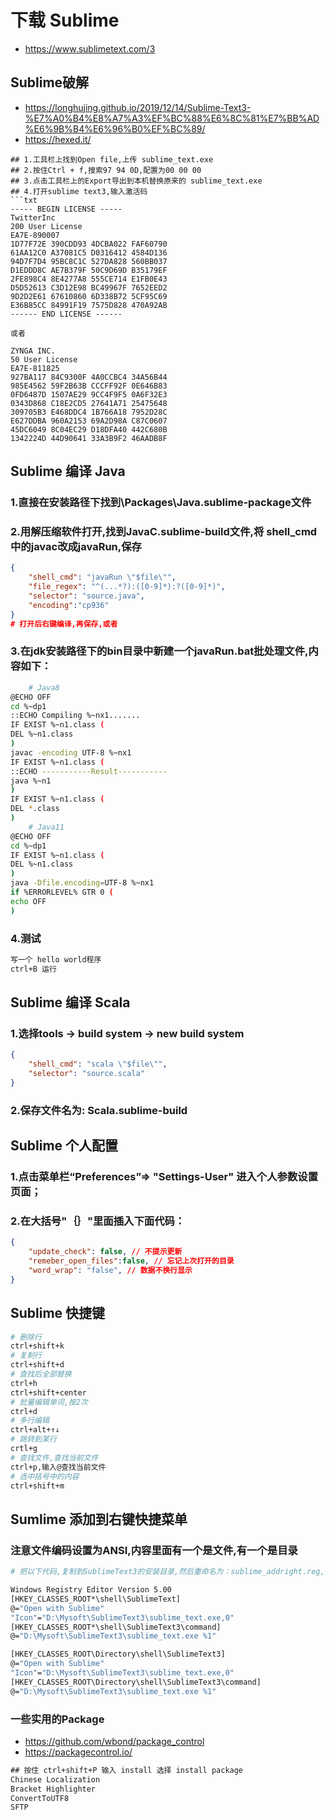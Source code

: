 # 下载 Sublime
- https://www.sublimetext.com/3

## Sublime破解
- https://longhujing.github.io/2019/12/14/Sublime-Text3-%E7%A0%B4%E8%A7%A3%EF%BC%88%E6%8C%81%E7%BB%AD%E6%9B%B4%E6%96%B0%EF%BC%89/
- https://hexed.it/
```
## 1.工具栏上找到Open file,上传 sublime_text.exe
## 2.按住Ctrl + f,搜索97 94 0D,配置为00 00 00
## 3.点击工具栏上的Export导出到本机替换原来的 sublime_text.exe
## 4.打开sublime text3,输入激活码
```txt
----- BEGIN LICENSE -----
TwitterInc
200 User License
EA7E-890007
1D77F72E 390CDD93 4DCBA022 FAF60790
61AA12C0 A37081C5 D0316412 4584D136
94D7F7D4 95BC8C1C 527DA828 560BB037
D1EDDD8C AE7B379F 50C9D69D B35179EF
2FE898C4 8E4277A8 555CE714 E1FB0E43
D5D52613 C3D12E98 BC49967F 7652EED2
9D2D2E61 67610860 6D338B72 5CF95C69
E36B85CC 84991F19 7575D828 470A92AB
------ END LICENSE ------

或者

ZYNGA INC.
50 User License
EA7E-811825
927BA117 84C9300F 4A0CCBC4 34A56B44
985E4562 59F2B63B CCCFF92F 0E646B83
0FD6487D 1507AE29 9CC4F9F5 0A6F32E3
0343D868 C18E2CD5 27641A71 25475648
309705B3 E468DDC4 1B766A18 7952D28C
E627DDBA 960A2153 69A2D98A C87C0607
45DC6049 8C04EC29 D18DFA40 442C680B
1342224D 44D90641 33A3B9F2 46AADB8F
```

## Sublime 编译 Java
### 1.直接在安装路径下找到\Packages\Java.sublime-package文件
### 2.用解压缩软件打开,找到JavaC.sublime-build文件,将 shell_cmd 中的javac改成javaRun,保存
```json
{
	"shell_cmd": "javaRun \"$file\"",
	"file_regex": "^(...*?):([0-9]*):?([0-9]*)",
	"selector": "source.java",
    "encoding":"cp936"
}
# 打开后右键编译,再保存,或者
```
### 3.在jdk安装路径下的bin目录中新建一个javaRun.bat批处理文件,内容如下：
```sh
	# Java8
@ECHO OFF
cd %~dp1
::ECHO Compiling %~nx1.......
IF EXIST %~n1.class (
DEL %~n1.class
)
javac -encoding UTF-8 %~nx1
IF EXIST %~n1.class (
::ECHO -----------Result-----------
java %~n1
)
IF EXIST %~n1.class (
DEL *.class
)
	# Java11
@ECHO OFF
cd %~dp1
IF EXIST %~n1.class (
DEL %~n1.class
)
java -Dfile.encoding=UTF-8 %~nx1 
if %ERRORLEVEL% GTR 0 (
echo OFF
)
```
### 4.测试
```txt
写一个 hello world程序
ctrl+B 运行
```

## Sublime 编译 Scala
### 1.选择tools -> build system -> new build system
```json
{
	"shell_cmd": "scala \"$file\"",
	"selector": "source.scala"
}
```
### 2.保存文件名为: Scala.sublime-build

## Sublime 个人配置
### 1.点击菜单栏“Preferences”=> "Settings-User" 进入个人参数设置页面；
### 2.在大括号"｛｝"里面插入下面代码：
```json
{
	"update_check": false, // 不提示更新
	"remeber_open_files":false, // 忘记上次打开的目录
	"word_wrap": "false", // 数据不换行显示
}
```

## Sublime 快捷键
```sh
# 删除行
ctrl+shift+k
# 复制行
ctrl+shift+d
# 查找后全部替换
ctrl+h
ctrl+shift+center
# 批量编辑单词,按2次
ctrl+d
# 多行编辑
ctrl+alt+↑↓
# 跳转到某行
crtl+g
# 查找文件,查找当前文件
ctrl+p,输入@查找当前文件
# 选中括号中的内容
ctrl+shift+m
```

## Sumlime 添加到右键快捷菜单
### 注意文件编码设置为ANSI,内容里面有一个是文件,有一个是目录
```sh
# 把以下代码,复制到SublimeText3的安装目录,然后重命名为：sublime_addright.reg,然后双击就可以了

Windows Registry Editor Version 5.00
[HKEY_CLASSES_ROOT*\shell\SublimeText]
@="Open with Sublime"
"Icon"="D:\Mysoft\SublimeText3\sublime_text.exe,0"
[HKEY_CLASSES_ROOT*\shell\SublimeText3\command]
@="D:\Mysoft\SublimeText3\sublime_text.exe %1"

[HKEY_CLASSES_ROOT\Directory\shell\SublimeText3]
@="Open with Sublime"
"Icon"="D:\Mysoft\SublimeText3\sublime_text.exe,0"
[HKEY_CLASSES_ROOT\Directory\shell\SublimeText3\command]
@="D:\Mysoft\SublimeText3\sublime_text.exe %1"
```

### 一些实用的Package
- https://github.com/wbond/package_control
- https://packagecontrol.io/
```txt
## 按住 ctrl+shift+P 输入 install 选择 install package
Chinese Localization
Bracket Highlighter
ConvertToUTF8
SFTP
```
